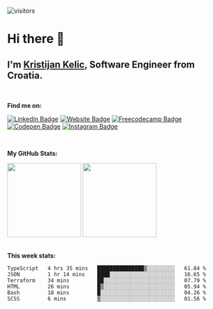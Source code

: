 ![visitors](https://visitor-badge.glitch.me/badge?page_id=KristijanKelic)

# Hi there 👋

## I'm <a href="https://kristijankelic.vercel.app" target="_blank">Kristijan Kelic</a>, Software Engineer from Croatia.

<br/>

**Find me on:**

[![Linkedin Badge](https://img.shields.io/badge/linkedin-%230077B5.svg?style=for-the-badge&logo=linkedin&logoColor=white)](https://linkedin.com/in/kristijankelic/)
[![Website Badge](https://img.shields.io/badge/website-3d89fc?style=for-the-badge&logo=google%20chrome&logoColor=white)](https://kristijankelic.vercel.app/)
[![Freecodecamp Badge](https://img.shields.io/badge/Freecodecamp-%23123.svg?&style=for-the-badge&logo=freecodecamp&logoColor=green)](https://www.freecodecamp.org/kristijankelic/)
[![Codepen Badge](https://img.shields.io/badge/Codepen-000000?style=for-the-badge&logo=codepen&logoColor=white)](https://codepen.io/KristijanKelic/)
[![Instagram Badge](https://img.shields.io/badge/Instagram-%23E4405F.svg?style=for-the-badge&logo=Instagram&logoColor=white)](https://www.instagram.com/kristijankelic/)

<br/>

**My GitHub Stats:**

<div>
  <img height="170em" src="https://github-readme-stats.vercel.app/api?username=KristijanKelic&show_icons=true&hide_border=true&count_private=true&include_all_commits=true&theme=dark" />
  <img height="170em" src="https://github-readme-stats.vercel.app/api/top-langs/?username=KristijanKelic&show_icons=true&hide_border=true&layout=compact&theme=dark"/>
</div>

<br/>

**This week stats:**

<!--START_SECTION:waka-->

```text
TypeScript   4 hrs 35 mins   ███████████████▒░░░░░░░░░   61.84 %
JSON         1 hr 14 mins    ████░░░░░░░░░░░░░░░░░░░░░   16.65 %
Terraform    34 mins         ██░░░░░░░░░░░░░░░░░░░░░░░   07.79 %
HTML         26 mins         █▒░░░░░░░░░░░░░░░░░░░░░░░   05.94 %
Bash         18 mins         █░░░░░░░░░░░░░░░░░░░░░░░░   04.26 %
SCSS         6 mins          ▒░░░░░░░░░░░░░░░░░░░░░░░░   01.56 %
```

<!--END_SECTION:waka-->
